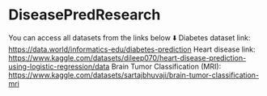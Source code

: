 # DiseasePredResearch
You can access all datasets from the links below ⬇️
Diabetes dataset link: https://data.world/informatics-edu/diabetes-prediction
Heart disease link: https://www.kaggle.com/datasets/dileep070/heart-disease-prediction-using-logistic-regression/data
Brain Tumor Classification (MRI): https://www.kaggle.com/datasets/sartajbhuvaji/brain-tumor-classification-mri

 
